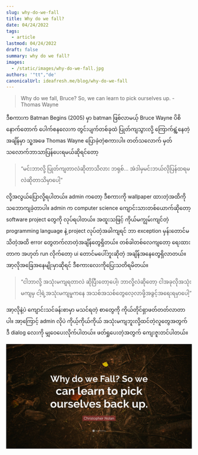 ```yaml
---
slug: why-do-we-fall
title: Why do we fall?
date: 04/24/2022
tags:
  - article
lastmod: 04/24/2022
draft: false
summary: why do we fall?
images:
  - /static/images/why-do-we-fall.jpg
authors: '"tt","de'
canonicalUrl: ideafresh.me/blog/why-do-we-fall
---
```

> Why do we fall, Bruce? So, we can learn to pick ourselves up.
> -Thomas Wayne


ဒီစကားက Batman Begins (2005) မှာ batman ဖြစ်လာမယ့် Bruce Wayne ပိစိနောက်တောက် ပေါက်စနလေးက တွင်းပျက်တစ်ခုထဲ ပြုတ်ကျသွားလို့ ကြောက်ရွံ့နေတဲ့အချိန်မှာ သူ့အဖေ Thomas Wayne ပြောခဲ့တဲ့စကားပါ။ တတ်သလောက် မှတ်သလောက်ဘာသာပြန်ပေးရမယ်ဆိုရင်တော့ 
> “မင်းဘာလို့ ပြုတ်ကျတာလဲဆိုတာသိလား ဘရုစ်… အဲဒါမှမင်းဘယ်လိုပြန်ထရမလဲဆိုတာသိမှာပေါ့”

လို့အလွယ်ပြောလို့ရပါတယ်။ admin ကတော့ ဒီစကားကို wallpaper ထားတဲ့အထိကို သဘောကျခဲ့တာပါ။ admin က computer science ကျောင်းသားတစ်ယောက်ဆိုတော့ software project တွေကို လုပ်ရပါတယ်။ အထူးသဖြင့် ကိုယ်မကျွမ်းကျင်တဲ့ programming language နဲ့ project လုပ်တဲ့အခါကျရင် ဘာ exception မှန်းတောင်မသိတဲ့အထိ error တွေတက်လာတဲ့အချိန်တွေရှိတယ်။ တစ်ခါတစ်လေကျတော့ ရေးထားတာက အဟုတ် run လိုက်တော့ ui တောင်မပေါ်ဘူးဆိုတဲ့ အချိန်အနေတွေရှိလာတယ်။ အာ့လိုအခြေအနေမျိုးမှာဆိုရင် ဒီစကားလေးကိုပြေးသတိရမိတယ်။ 

>“ငါဘာလို့ အသုံးမကျရတာလဲ ဆိုပြီးတော့ပေါ့၊ ဘာလို့လဲဆိုတော့ ငါအခုလိုအသုံးမကျမှ ငါ့ရဲ့အသုံးမကျမှုကနေ အသစ်အသစ်တွေလေ့လာဖို့အခွင့်အရေးရမှာပေါ့”

အာ့လိုနဲ့ပဲ ကျောင်းသင်ခန်းစာမှာ မသင်ရတဲ့ စာတွေကို ကိုယ်တိုင်ရှာဖတ်တတ်လာတာပါ။ အာ့ကြောင့် admin လိုပဲ ကိုယ့်ကိုယ်ကိုယ် အသုံးမကျဘူးလို့ထင်တဲ့လူတွေအတွက် ဒီ dialog လေးကို မျှဝေပေးလိုက်ပါတယ်။ ဖတ်ရှုပေးတဲ့အတွက် ကျေးဇူးတင်ပါတယ်။

![why-do-we-fall](/static/images/why-do-we-fall.jpg)